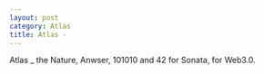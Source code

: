 ```yaml
---
layout: post
category: Atlas
title: Atlas - 
---
```


Atlas _ the Nature, Anwser, 101010 and 42 for Sonata, for Web3.0.
